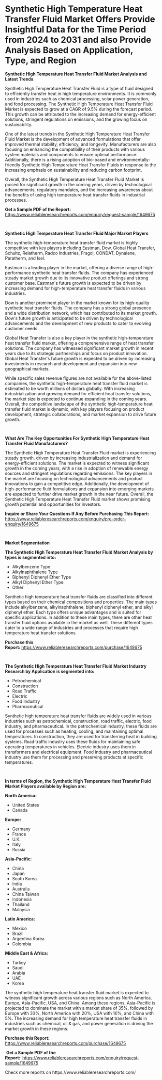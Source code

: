 <p><h1>Synthetic High Temperature Heat Transfer Fluid Market Offers Provide Insightful Data for the Time Period from 2024 to 2031 and also Provide Analysis Based on Application, Type, and Region</h1></p><p><strong>Synthetic High Temperature Heat Transfer Fluid Market Analysis and Latest Trends</strong></p>
<p><p>Synthetic High Temperature Heat Transfer Fluid is a type of fluid designed to efficiently transfer heat in high temperature environments. It is commonly used in industries such as chemical processing, solar power generation, and food processing. The Synthetic High Temperature Heat Transfer Fluid Market is expected to grow at a CAGR of 9.5% during the forecast period. This growth can be attributed to the increasing demand for energy-efficient solutions, stringent regulations on emissions, and the growing focus on sustainability.</p><p>One of the latest trends in the Synthetic High Temperature Heat Transfer Fluid Market is the development of advanced formulations that offer improved thermal stability, efficiency, and longevity. Manufacturers are also focusing on enhancing the compatibility of their products with various system materials and components to ensure optimal performance. Additionally, there is a rising adoption of bio-based and environmentally-friendly Synthetic High Temperature Heat Transfer Fluids in response to the increasing emphasis on sustainability and reducing carbon footprint.</p><p>Overall, the Synthetic High Temperature Heat Transfer Fluid Market is poised for significant growth in the coming years, driven by technological advancements, regulatory mandates, and the increasing awareness about the benefits of using high temperature heat transfer fluids in industrial processes.</p></p>
<p><strong>Get a Sample PDF of the Report:&nbsp;</strong> <a href="https://www.reliableresearchreports.com/enquiry/request-sample/1649675">https://www.reliableresearchreports.com/enquiry/request-sample/1649675</a></p>
<p>&nbsp;</p>
<p><strong>Synthetic High Temperature Heat Transfer Fluid Major Market Players</strong></p>
<p><p>The synthetic high-temperature heat transfer fluid market is highly competitive with key players including Eastman, Dow, Global Heat Transfer, Schultz, Relatherm, Radco Industries, Fragol, CONDAT, Dynalene, Paratherm, and Isel. </p><p>Eastman is a leading player in the market, offering a diverse range of high-performance synthetic heat transfer fluids. The company has experienced steady market growth due to its innovative product offerings and strong customer base. Eastman's future growth is expected to be driven by increasing demand for high-temperature heat transfer fluids in various industries.</p><p>Dow is another prominent player in the market known for its high-quality synthetic heat transfer fluids. The company has a strong global presence and a wide distribution network, which has contributed to its market growth. Dow's future growth is anticipated to be driven by technological advancements and the development of new products to cater to evolving customer needs.</p><p>Global Heat Transfer is also a key player in the synthetic high-temperature heat transfer fluid market, offering a comprehensive range of heat transfer solutions. The company has witnessed significant market growth in recent years due to its strategic partnerships and focus on product innovation. Global Heat Transfer's future growth is expected to be driven by increasing investments in research and development and expansion into new geographical markets.</p><p>While specific sales revenue figures are not available for the above-listed companies, the synthetic high-temperature heat transfer fluid market is estimated to be worth millions of dollars globally. With increasing industrialization and growing demand for efficient heat transfer solutions, the market size is expected to continue expanding in the coming years. Overall, the competitive landscape of the synthetic high-temperature heat transfer fluid market is dynamic, with key players focusing on product development, strategic collaborations, and market expansion to drive future growth.</p></p>
<p>&nbsp;</p>
<p><strong>What Are The Key Opportunities For Synthetic High Temperature Heat Transfer Fluid Manufacturers?</strong></p>
<p><p>The Synthetic High Temperature Heat Transfer Fluid market is experiencing steady growth, driven by increasing industrialization and demand for energy-efficient solutions. The market is expected to witness significant growth in the coming years, with a rise in adoption of renewable energy sources and stringent regulations regarding emissions. The key players in the market are focusing on technological advancements and product innovations to gain a competitive edge. Additionally, the development of high-performance fluid formulations and expansion into emerging markets are expected to further drive market growth in the near future. Overall, the Synthetic High Temperature Heat Transfer Fluid market shows promising growth potential and opportunities for investors.</p></p>
<p><strong>Inquire or Share Your Questions If Any Before Purchasing This Report:</strong> <a href="https://www.reliableresearchreports.com/enquiry/pre-order-enquiry/1649675">https://www.reliableresearchreports.com/enquiry/pre-order-enquiry/1649675</a></p>
<p>&nbsp;</p>
<p><strong>Market Segmentation</strong></p>
<p><strong>The Synthetic High Temperature Heat Transfer Fluid Market Analysis by types is segmented into:</strong></p>
<p><ul><li>Alkylbenzene Type</li><li>Alkylnaphthalene Type</li><li>Biphenyl Diphenyl Ether Type</li><li>Alkyl Diphenyl Ether Type</li><li>Other</li></ul></p>
<p><p>Synthetic high temperature heat transfer fluids are classified into different types based on their chemical compositions and properties. The main types include alkylbenzene, alkylnaphthalene, biphenyl diphenyl ether, and alkyl diphenyl ether. Each type offers unique advantages and is suited for specific applications. In addition to these main types, there are other heat transfer fluid options available in the market as well. These different types cater to a wide range of industries and processes that require high temperature heat transfer solutions.</p></p>
<p><strong>Purchase this Report:&nbsp;</strong><a href="https://www.reliableresearchreports.com/purchase/1649675">https://www.reliableresearchreports.com/purchase/1649675</a></p>
<p>&nbsp;</p>
<p><strong>The Synthetic High Temperature Heat Transfer Fluid Market Industry Research by Application is segmented into:</strong></p>
<p><ul><li>Petrochemical</li><li>Construction</li><li>Road Traffic</li><li>Electric</li><li>Food Industry</li><li>Pharmaceutical</li></ul></p>
<p><p>Synthetic high temperature heat transfer fluids are widely used in various industries such as petrochemical, construction, road traffic, electric, food industry, and pharmaceutical. In the petrochemical industry, these fluids are used for processes such as heating, cooling, and maintaining optimal temperatures. In construction, they are used for transferring heat in building systems. Road traffic industry uses these fluids for maintaining safe operating temperatures in vehicles. Electric industry uses them in transformers and electrical equipment. Food industry and pharmaceutical industry use them for processing and preserving products at specific temperatures.</p></p>
<p>&nbsp;</p>
<p><strong>In terms of Region, the Synthetic High Temperature Heat Transfer Fluid Market Players available by Region are:</strong></p>
<p>
    <p> <strong> North America: </strong>
        <ul>
            <li>United States</li>
            <li>Canada</li>
        </ul>
        </p> 
    <p> <strong> Europe: </strong>
        <ul>
            <li>Germany</li>
            <li>France</li>
            <li>U.K.</li>
            <li>Italy</li>
            <li>Russia</li>
        </ul>
        </p> 
    <p> <strong> Asia-Pacific: </strong>
        <ul>
            <li>China</li>
            <li>Japan</li>
            <li>South Korea</li>
            <li>India</li>
            <li>Australia</li>
            <li>China Taiwan</li>
            <li>Indonesia</li>
            <li>Thailand</li>
            <li>Malaysia</li>
        </ul>
        </p> 
    <p> <strong> Latin America: </strong>
        <ul>
            <li>Mexico</li>
            <li>Brazil</li>
            <li>Argentina Korea</li>
            <li>Colombia</li>
        </ul>
        </p> 
    <p> <strong> Middle East & Africa: </strong>
        <ul>
            <li>Turkey</li>
            <li>Saudi</li>
            <li>Arabia</li>
            <li>UAE</li>
            <li>Korea</li>
        </ul>
    </p>
    </p>
<p><p>The synthetic high temperature heat transfer fluid market is expected to witness significant growth across various regions such as North America, Europe, Asia-Pacific, USA, and China. Among these regions, Asia-Pacific is projected to dominate the market with a market share of 35%, followed by Europe with 30%, North America with 20%, USA with 10%, and China with 5%. The increasing demand for high temperature heat transfer fluids in industries such as chemical, oil & gas, and power generation is driving the market growth in these regions.</p></p>
<p><strong>Purchase this Report: </strong><a href="https://www.reliableresearchreports.com/purchase/1649675">https://www.reliableresearchreports.com/purchase/1649675</a></p>
<p>&nbsp;<strong>Get a Sample PDF of the Report:&nbsp;&nbsp;</strong><a href="https://www.reliableresearchreports.com/enquiry/request-sample/1649675">https://www.reliableresearchreports.com/enquiry/request-sample/1649675</a></p>
<p><strong></strong></p>
<p>Check more reports on https://www.reliableresearchreports.com/</p>